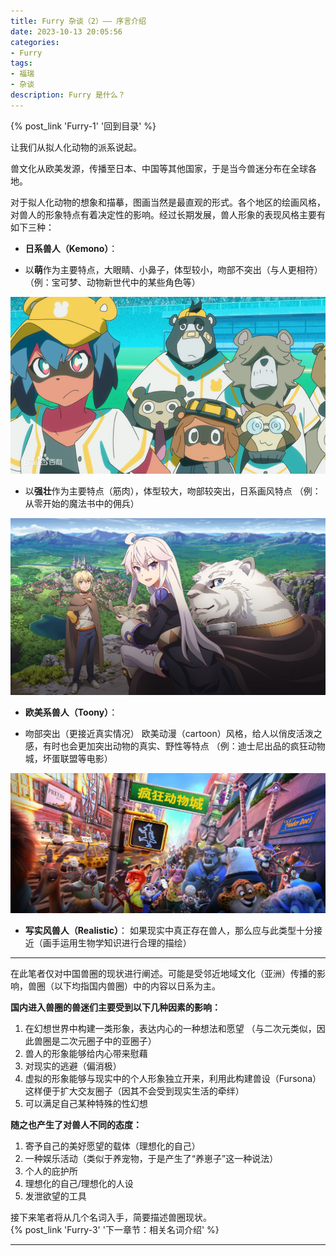 ```yaml
---
title: Furry 杂谈（2）—— 序言介绍
date: 2023-10-13 20:05:56
categories:
- Furry
tags:
- 福瑞
- 杂谈
description: Furry 是什么？
---
```


{% post_link 'Furry-1' '回到目录' %}
<br/>

让我们从拟人化动物的派系说起。

兽文化从欧美发源，传播至日本、中国等其他国家，于是当今兽迷分布在全球各地。

对于拟人化动物的想象和描摹，图画当然是最直观的形式。各个地区的绘画风格，对兽人的形象特点有着决定性的影响。经过长期发展，兽人形象的表现风格主要有如下三种：

-   **日系兽人（Kemono）**：

<!---->

-   以**萌**作为主要特点，大眼睛、小鼻子，体型较小，吻部不突出（与人更相符）
    （例：宝可梦、动物新世代中的某些角色等）

![BNA 中影森满和棒球队成员](Furry-2/image_EfHjn8RI1r.png "BNA 中影森满和棒球队成员")

-   以**强壮**作为主要特点（筋肉），体型较大，吻部较突出，日系画风特点
    （例：从零开始的魔法书中的佣兵）

![右一为佣兵](Furry-2/image_zpLD4cgNJ4.png "右一为佣兵")

-   **欧美系兽人（Toony）**：

<!---->

-   吻部突出（更接近真实情况）
    欧美动漫（cartoon）风格，给人以俏皮活泼之感，有时也会更加突出动物的真实、野性等特点
    （例：迪士尼出品的疯狂动物城，坏蛋联盟等电影）

![Zootopia 宣传海报](Furry-2/image_EBMRVQoMaj.png "Zootopia 宣传海报")

-   **写实风兽人（Realistic）**：
    如果现实中真正存在兽人，那么应与此类型十分接近（画手运用生物学知识进行合理的描绘）

***

在此笔者仅对中国兽圈的现状进行阐述。可能是受邻近地域文化（亚洲）传播的影响，兽圈（以下均指国内兽圈）中的内容以日系为主。

**国内进入兽圈的兽迷们主要受到以下几种因素的影响：**

1.  在幻想世界中构建一类形象，表达内心的一种想法和愿望
    （与二次元类似，因此兽圈是二次元圈子中的亚圈子）
2.  兽人的形象能够给内心带来慰藉
3.  对现实的逃避（偏消极）
4.  虚拟的形象能够与现实中的个人形象独立开来，利用此构建兽设（Fursona）
    这样便于扩大交友圈子（因其不会受到现实生活的牵绊）
5.  可以满足自己某种特殊的性幻想

**随之也产生了对兽人不同的态度：**

1.  寄予自己的美好愿望的载体（理想化的自己）
2.  一种娱乐活动（类似于养宠物，于是产生了“养崽子”这一种说法）
3.  个人的庇护所
4.  理想化的自己/理想化的人设
5.  发泄欲望的工具

接下来笔者将从几个名词入手，简要描述兽圈现状。
<br/>
{% post_link 'Furry-3' '下一章节：相关名词介绍' %}
***
